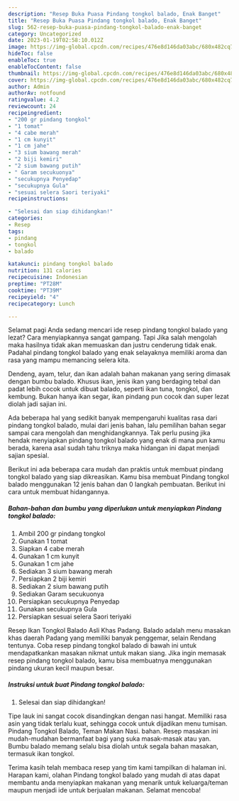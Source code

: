 ```yaml
---
description: "Resep Buka Puasa Pindang tongkol balado, Enak Banget"
title: "Resep Buka Puasa Pindang tongkol balado, Enak Banget"
slug: 562-resep-buka-puasa-pindang-tongkol-balado-enak-banget
category: Uncategorized
date: 2023-01-19T02:58:10.012Z
image: https://img-global.cpcdn.com/recipes/476e8d146da03abc/680x482cq70/pindang-tongkol-balado-foto-resep-utama.jpg
hideToc: false
enableToc: true
enableTocContent: false
thumbnail: https://img-global.cpcdn.com/recipes/476e8d146da03abc/680x482cq70/pindang-tongkol-balado-foto-resep-utama.jpg
cover: https://img-global.cpcdn.com/recipes/476e8d146da03abc/680x482cq70/pindang-tongkol-balado-foto-resep-utama.jpg
author: Admin
authorAv: notfound
ratingvalue: 4.2
reviewcount: 24
recipeingredient:
- "200 gr pindang tongkol"
- "1 tomat"
- "4 cabe merah"
- "1 cm kunyit"
- "1 cm jahe"
- "3 sium bawang merah"
- "2 biji kemiri"
- "2 sium bawang putih"
- " Garam secukuonya"
- "secukupnya Penyedap"
- "secukupnya Gula"
- "sesuai selera Saori teriyaki"
recipeinstructions:

- "Selesai dan siap dihidangkan!"
categories:
- Resep
tags:
- pindang
- tongkol
- balado

katakunci: pindang tongkol balado 
nutrition: 131 calories
recipecuisine: Indonesian
preptime: "PT28M"
cooktime: "PT39M"
recipeyield: "4"
recipecategory: Lunch

---
```



Selamat pagi Anda sedang mencari ide resep pindang tongkol balado yang lezat? Cara menyiapkannya sangat gampang. Tapi Jika salah mengolah maka hasilnya tidak akan memuaskan dan justru cenderung tidak enak. Padahal pindang tongkol balado yang enak selayaknya memiliki aroma dan rasa yang mampu memancing selera kita.


Dendeng, ayam, telur, dan ikan adalah bahan makanan yang sering dimasak dengan bumbu balado. Khusus ikan, jenis ikan yang berdaging tebal dan padat lebih cocok untuk dibuat balado, seperti ikan tuna, tongkol, dan kembung. Bukan hanya ikan segar, ikan pindang pun cocok dan super lezat diolah jadi sajian ini.

Ada beberapa hal yang sedikit banyak mempengaruhi kualitas rasa dari pindang tongkol balado, mulai dari jenis bahan, lalu pemilihan bahan segar sampai cara mengolah dan menghidangkannya. Tak perlu pusing jika hendak menyiapkan pindang tongkol balado yang enak di mana pun kamu berada, karena asal sudah tahu triknya maka hidangan ini dapat menjadi sajian spesial.


Berikut ini ada beberapa cara mudah dan praktis untuk membuat pindang tongkol balado yang siap dikreasikan. Kamu bisa membuat Pindang tongkol balado menggunakan 12 jenis bahan dan 0 langkah pembuatan. Berikut ini cara untuk membuat hidangannya.

<!--inarticleads1-->

##### Bahan-bahan dan bumbu yang diperlukan untuk menyiapkan Pindang tongkol balado:

1. Ambil 200 gr pindang tongkol
1. Gunakan 1 tomat
1. Siapkan 4 cabe merah
1. Gunakan 1 cm kunyit
1. Gunakan 1 cm jahe
1. Sediakan 3 sium bawang merah
1. Persiapkan 2 biji kemiri
1. Sediakan 2 sium bawang putih
1. Sediakan  Garam secukuonya
1. Persiapkan secukupnya Penyedap
1. Gunakan secukupnya Gula
1. Persiapkan sesuai selera Saori teriyaki


Resep Ikan Tongkol Balado Asli Khas Padang. Balado adalah menu masakan khas daerah Padang yang memiliki banyak penggemar, selain Rendang tentunya. Coba resep pindang tongkol balado di bawah ini untuk mendapatkankan masakan nikmat untuk makan siang. Jika ingin memasak resep pindang tongkol balado, kamu bisa membuatnya menggunakan pindang ukuran kecil maupun besar. 

<!--inarticleads2-->

##### Instruksi untuk buat Pindang tongkol balado:


1. Selesai dan siap dihidangkan!

Tipe lauk ini sangat cocok disandingkan dengan nasi hangat. Memiliki rasa asin yang tidak terlalu kuat, sehingga cocok untuk dijadikan menu tumisan. Pindang Tongkol Balado, Teman Makan Nasi. bahan. Resep masakan ini mudah-mudahan bermanfaat bagi yang suka masak-masak atau yan. Bumbu balado memang selalu bisa diolah untuk segala bahan masakan, termasuk ikan tongkol. 

Terima kasih telah membaca resep yang tim kami tampilkan di halaman ini. Harapan kami, olahan Pindang tongkol balado yang mudah di atas dapat membantu anda menyiapkan makanan yang menarik untuk keluarga/teman maupun menjadi ide untuk berjualan makanan. Selamat mencoba!
